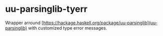 # uu-parsinglib-tyerr

Wrapper arround
[https://hackage.haskell.org/package/uu-parsinglib](uu-parsinglib) with
customized type error messages.

